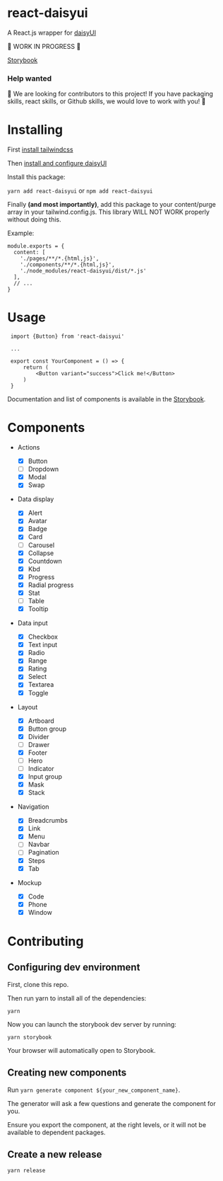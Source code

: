 # react-daisyui

A React.js wrapper for [daisyUI](https://github.com/saadeghi/daisyui)

🚧 WORK IN PROGRESS 🚧

[Storybook](https://christianblandford.github.io/react-daisyui)

### Help wanted

🚨 We are looking for contributors to this project! If you have packaging skills, react skills, or Github skills, we would love to work with you! 🚨

# Installing

First [install tailwindcss](https://tailwindcss.com/docs/installation)

Then [install and configure daisyUI](https://daisyui.com/docs/install/)

Install this package:

`yarn add react-daisyui` or `npm add react-daisyui`

Finally **(and most importantly)**, add this package to your content/purge array in your tailwind.config.js. This library WILL NOT WORK properly without doing this.

Example:

```
module.exports = {
  content: [
    './pages/**/*.{html,js}',
    './components/**/*.{html,js}',
    './node_modules/react-daisyui/dist/*.js'
  ],
  // ...
}
```

# Usage

     import {Button} from 'react-daisyui'

     ...

     export const YourComponent = () => {
         return (
             <Button variant="success">Click me!</Button>
         )
     }

Documentation and list of components is available in the [Storybook](https://christianblandford.github.io/react-daisyui).

# Components

- Actions

  - [x] Button
  - [ ] Dropdown
  - [x] Modal
  - [x] Swap

- Data display

  - [x] Alert
  - [x] Avatar
  - [x] Badge
  - [x] Card
  - [ ] Carousel
  - [x] Collapse
  - [x] Countdown
  - [x] Kbd
  - [x] Progress
  - [x] Radial progress
  - [x] Stat
  - [ ] Table
  - [x] Tooltip

- Data input
  - [x] Checkbox
  - [x] Text input
  - [x] Radio
  - [x] Range
  - [x] Rating
  - [x] Select
  - [x] Textarea
  - [x] Toggle
- Layout

  - [x] Artboard
  - [x] Button group
  - [x] Divider
  - [ ] Drawer
  - [x] Footer
  - [ ] Hero
  - [ ] Indicator
  - [x] Input group
  - [x] Mask
  - [x] Stack

- Navigation

  - [x] Breadcrumbs
  - [x] Link
  - [x] Menu
  - [ ] Navbar
  - [ ] Pagination
  - [x] Steps
  - [x] Tab

- Mockup
  - [x] Code
  - [x] Phone
  - [x] Window

# Contributing

## Configuring dev environment

First, clone this repo.

Then run yarn to install all of the dependencies:

`yarn`

Now you can launch the storybook dev server by running:

`yarn storybook`

Your browser will automatically open to Storybook.

## Creating new components

Run `yarn generate component ${your_new_component_name}`.

The generator will ask a few questions and generate the component for you.

Ensure you export the component, at the right levels, or it will not be available to dependent packages.

## Create a new release

`yarn release`
